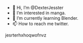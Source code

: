 - 👋 Hi, I’m @DexterJesster
- 👀 I’m interested in manga.
- 🌱 I’m currently learning Blender.
- 📫 How to reach me twitter.

jesrterhxhoqwofnvz
<!---
DexterJesster/DexterJesster is a ✨ special ✨ repository because its `README.md` (this file) appears on your GitHub profile.
You can click the Preview link to take a look at your changes.
--->

